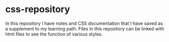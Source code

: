 # css-repository
In this repository I have notes and CSS documentation that I have saved as a supplement to my learning path.
Files in this repository can be linked with html files to see the function of various styles.
